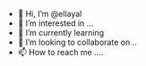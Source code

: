 - 👋 Hi, I’m @ellayal 
- 👀 I’m interested in ...
- 🌱 I’m currently learning 
- 💞️ I’m looking to collaborate on ..
- 📫 How to reach me ....

<!---
ellayal/ellayal is a ✨ special ✨ repository because its `README.md` (this file) appears on your GitHub profile.
You can click the Preview link to take a look at your changes.
--->

